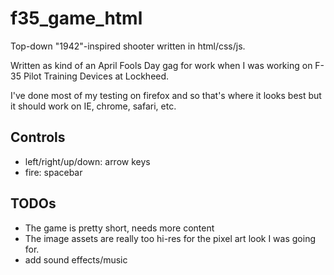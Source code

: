 f35_game_html
=============

Top-down "1942"-inspired shooter written in html/css/js.

Written as kind of an April Fools Day gag for work when I was working on F-35 Pilot Training Devices at Lockheed.

I've done most of my testing on firefox and so that's where it looks best but it should work on IE, chrome, safari, etc.

Controls
--------
-  left/right/up/down:  arrow keys
-  fire: spacebar

TODOs
-----
-  The game is pretty short, needs more content
-  The image assets are really too hi-res for the pixel art look I was going for.
-  add sound effects/music


